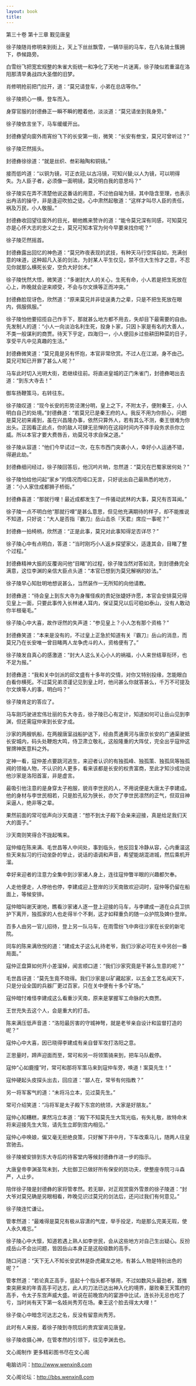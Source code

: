 ```yaml
---
layout: book
title:
---
```

第三十卷 第十三章 觐见唐皇

徐子陵随肖修明来到街上，天上下丝丝飘雪，一辆华丽的马车，在八名骑士簇拥下，恭候路旁。

白雪纷飞把宽宏规整的朱雀大街统一和净化了天地一片迷离，徐子陵似若重温在洛阳那清早勇战四大圣僧的旧梦。

肖修明抢前把门拉开，道：“莫兄请登车，小弟在总店等你。”

徐子陵把心一横，登车而入。

身穿官服的封德彝正一瞬不瞬的瞪着他，淡淡道：“莫兄请坐到我身旁。”

徐子陵依言坐下，马车缓缓开出。

封德彝望向窗外雨宵纷飞下的长安第一街，微笑：“长安有叁宝，莫兄可曾听过？”

徐子陵茫然摇头。

封德彝徐徐道：“就是丝织、叁彩釉陶和铜镜。”

接而低吟道：“以铜为镜，可正衣冠;以古冯镜，可知兴替;以人为镜，可以明得失。为人臣子者，必须像一面明镜，莫兄明白我的意思吗？”

徐子陵实在弄不清楚他说这番话的用意，不过他自喻为镜，其中隐含至理，也表示出冉洁的操守，非是逢迎吹拍之徒。心中肃然起敬道：“这样才叫尽人臣的责任，祸及万民，小人敬服。”

封德彝收回望往窗外的目光，朝他瞧来赞许的道：“能令莫兄深有同感，可知莫兄亦是心怀大志的忠义之士，莫兄可知本官为何今早要来找你呢？”

徐子陵茫然摇首。

封德彝露出回忆的神色道：“莫兄昨夜表现的武技，有种天马行空挥自如，充满创意的味道，这种超凡入圣的剑法，为封某人平生仅见，禁不住大生怜才之意，不忍见你就那么横死长安，空负大好剑术。”

徐子陵恍然大悟，微笑道：“多谢封大人的关心，生死有命，小人若是把生死放在心上，昨晚就会逆来顺受，不会与尔文焕等正而冲突。”

封德彝脸现讶色，欣然道：“原来莫兄并非徒逞勇力之辈，只是不把生死放在眼内，佩服佩服。”

徐子陵怕他要招揽自己作手下，那就甚么地方都不用去，失却目下最需要的自由。先发制人的道：“小人一向淡泊名利生死，投身卜家，只因卜家是有名的大善人，不类一般谋利的商贾。待天下乎定，四海归一，小人便回乡过些耕田种菜的日子，享受平凡中见真趣的生活。”

封德彝微笑道：“莫兄竟是另有怀抱，本官非常欣赏。不过人在江湖，身不由己。莫兄可知已开罪了甚么人呢？”

马车此时切入光明大街，若继续往前。将直进皇城的正门朱雀门，封德彝喝出去道：“到东大寺去！”

御车扬鞭策马，右转往东。

徐子陵叹道：“现今长安的形势泾渭分明，皇上之下，不附太子，便附秦王，小人明白自己的处境。”封德彝道：“若莫兄已是秦王府的人。我反不用为你担心，问题是莫兄初来甫到，虽在兴昌隆办事，依然只算外人，若有其么不测，秦王很难为你出头。正因看正此点，你的敌人可肆无忌惮的在这段时间内不择手段务求杀你立威。所以本官才要大费唇舌，劝莫兄寻求自保之道。”

徐子陵从容道：“他们今早试过一次，在东市西门突袭小人，幸好小人运通不错，得避此劫。”

封德彝细问经过，徐子陵回答后，他沉吟片晌，忽然道：“莫兄在巴蜀家居何处？”

徐子陵怕给他问起“家乡”的情况而哑口无言，只好说出自己最熟悉的地方，道：“小人家住成都狮子桥街。”

封德彝喜道：“那就行哩！最近成都发生了一件骚动武林的大事，莫兄有否耳闻。”

徐子陵一点不明白他“那就行哩”是甚么意思，但见他充满期待的样子，却不能推说不知道，只好说：“大人是否指『霸刀』岳山击杀『天君』席应一事呢？”

封德彝一拍椅柄，欣然道：“正是此事，莫兄对此事知得足否详尽？”

徐子陵心中有点明白，答道：“当时刚巧小人返乡探望家父，适逢其会，目睹了整个过程。”

封德彝精神大振的反覆询问他“目睹”的过程，徐子陵当然对答如流，到封德彝完全满意，这位李渊的亲信大臣点头道：“本官已想到为莫兄解祸的妙法。”

徐子陵早心知肚明地想说甚么，当然装作一无所知的向他请教。

封德彝道：“待会皇上到东大寺为身罹怪疾的贵妃张婕妤许愿，本官会安排莫兄得见皇上一面，只要此事传入长林诸人耳内，保证莫兄以后可稳如泰山，没有人敢动你半根毫毛。”

徐子陵心中大喜，故作讶然的失声道：“参见皇上？小人怎有那个资格？”

封德彝笑道：“本来是没有的，不过皇上正急於知道有关『霸刀』岳山的消息，而莫兄乃在长安唯一曾目睹两人龙争虎斗的人，资格便有了。”

徐子陵发自真心的感激道：“封大人这么关心小人的祸福，小人来世结草衔环，也不足为报。”

封德彝道：“我和关中剑派的邱文盛有十多年的交情，对你又特别投缘，怎能眼白白看你横死。不过莫兄弟须谨记见到皇上时，他问甚么你就答甚么，千万不可提及尔文焕等人的事，明白吗？”

徐子陵肯定的答应了。

马车刚巧驶进宏伟壮丽的东大寺去，徐子陵已心有定计，知道如何可让岳山见到李渊，但还需寇仲来到长安才成。

沙家的两艘帆船，在两艘唐室战船护送下，经由贯通黄河与唐京长安的广通渠驶抵长安城内，码头处鞭炮大鸣，侍卫肃立敬礼，这般隆重的大阵仗，完全出乎寇仲这冒牌神医意料之外。

定神一看，寇仲差点要跳河逃生，来迎者认识的有独孤峰、独孤策、独孤凤等独孤阀的领袖人物，不认识的人更多，看来该都是长安的权贵富商，至此才知沙成功说他沙家是洛阳首富，非是虚言。

最吸引他注意的是身穿太子袍服，貌肖李世民的人，不用说便是大唐太子李建成。他的身材与李世民相若，只是脸孔较为狭长，亦欠了李世民凛然的正气，但双目神采逼人，绝非等之辈。

果然前面的常可低声向沙天南道：“想不到太子殿下会亲来迎接，真是给足我们天大的面子。”

沙天南则笑得合不拢起嘴来。

寇仲缩在陈来满、毛世昌等人中间处，事到临头，他反回复冷静从容，心内重温这些天来拟习的行动坐卧的举止，说话的语调和声音，希望能胡混进城，然后乘机开溜。

幸好来迎者的注意力全集中到沙家诸人身上，连往寇仲瞥半眼的兴趣都欠奉。

人走他便走，人停他也停，李建成迎上登岸的沙天南致欢迎词时，寇仲等仍留在船面上，等候安排。

寇仲暗叫谢天谢地，瞧看沙家诸人逐一登上迎接的马车，与李建成一道在众兵卫拱护下离开，独孤家的人也走得半个不剩，这才如释重负的随一众护院及婢仆登岸。

百多人由另一官儿招待，登上另一队马车，在雨雪纷飞中奔往沙家在长安的新宅院。

同车的陈来满欣悦的道：“建成太子这么礼待老爷，我们沙家必可在关中另创一番局面。”

寇仲正盘算如何开小差溜掉，闻言顺口道：“我们沙家究竟是干甚么生意的呢？”

毛世昌讶道：“莫先生竟不晓得。我们沙家是以矿藏起家，以五金工艺名闻天下，只是分设全国的兵器厂更过百家，只在关中便有十多个矿场。”

寇仲暗忖难怪李建成这么看重沙天南，原来是掌握军工命脉的大商贾。

王世充失去这个人，会是重大的打击。

陈来满压低声音道：“洛阳最厉害的守城神弩，就是老爷亲自设计和监督打造的呢？”

寇仲心中大喜，因已晓得李建成有亲自督军攻打洛阳之意。

正思量时，蹄声迎面而至，常可和另一将领策骑来到，把车马队截停。

寇仲“心如鹿撞”时，常可和那将军策马来到寇仲车旁，唤道！案莫先生！”

寇仲硬起头皮探头出去，回应道：“鄙人在，常爷有何指教？”

另一将军客气的道：“未将冯立本，见过莫先生。”

常可介绍笑道：“冯将军是太子殿下东宫的统领，大家是好朋友。”

寇仲心知糟糕，果然冯立本道：“殿下不知莫先生大驾光临，有失礼敬，故特命末将来迎接先生大驾，请先生立即到宫内相见。”

寇仲心中唤娘，偏又毫无拒绝良策，只好解下井中月，下车改乘马儿，随两人往皇宫驰去。

徐子陵被安排到东大寺后的待客堂内等候封德彝作进一步的指示。

大唐皇帝李渊圣驾未到，大批御卫已做好所有保安的防功夫，使整座寺院刁斗森严，人止步。

陪伴徐子陵是封德彝的家将管孝然。若无聊，对正观赏窗外雪景的徐子陵道：“封大爷对莫兄确是另眼相看，昨晚见识过莫兄的剑法后，还问过我们有何意见。”

徐子陵连忙谦让。

管孝然道：“最难得是莫兄有极从容潇的气度，举手投足，均是那么完美无瑕，使人永久难忘。”

徐子陵心中大懔，知道若遇上熟人如李世民，会从这些地方对自己生出疑心。反扮成岳山不会出问题，皆因岳山本身正是这般级数的高手。

随口问道：“天下无人不知长安武林是卧虎藏龙之地，有甚么人物是特别出色的呢？”

管孝然道：“若论真正高手，竖起十个指头都不够用，不过如数风头最劲者，首推束突厥来的年青高手可达志，此人的刀法已达出神入化的境界，屡败秦王天策府的高手，令太子东宫声威大盛。听说在前晚宫内的宴游中比试，连长孙无忌也吃了亏，当时尚有天下第一名妓尚秀芳在场。秦王这个脸去得太大哩！”

徐子俊心中暗念可达志之名，反没有留意尚秀芳。

此时有人来报，着徐子陵到寺院后的贵宾室谒见唐皇。

徐子陵收摄心神，在管孝然的引领下，往见李渊去也。

文心阁制作 更多精彩图书尽在文心阁

电脑访问：http://www.wenxin8.com

文心阁论坛：http://bbs.wenxin8.com